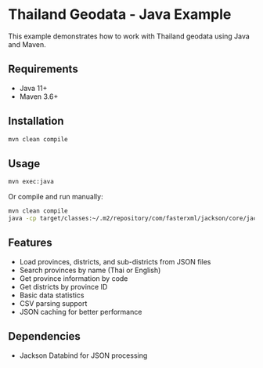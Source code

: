 # Thailand Geodata - Java Example

This example demonstrates how to work with Thailand geodata using Java and Maven.

## Requirements

- Java 11+
- Maven 3.6+

## Installation

```bash
mvn clean compile
```

## Usage

```bash
mvn exec:java
```

Or compile and run manually:

```bash
mvn clean compile
java -cp target/classes:~/.m2/repository/com/fasterxml/jackson/core/jackson-databind/2.15.2/jackson-databind-2.15.2.jar:~/.m2/repository/com/fasterxml/jackson/core/jackson-core/2.15.2/jackson-core-2.15.2.jar:~/.m2/repository/com/fasterxml/jackson/core/jackson-annotations/2.15.2/jackson-annotations-2.15.2.jar ThailandGeodata
```

## Features

- Load provinces, districts, and sub-districts from JSON files
- Search provinces by name (Thai or English)
- Get province information by code
- Get districts by province ID
- Basic data statistics
- CSV parsing support
- JSON caching for better performance

## Dependencies

- Jackson Databind for JSON processing